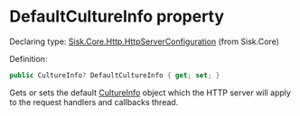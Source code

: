 <!--

Copyrights 2023 Sisk Framework - CypherPotato
Published under MIT license

!!! DO NOT EDIT THIS FILE !!!
This file was generated by a tool in the Sisk package. To edit the information in this documentation,
edit the XML documentation present in the Sisk source code.

-->


# DefaultCultureInfo property

Declaring type: [Sisk.Core.Http.HttpServerConfiguration](/spec/Sisk.Core.Http.HttpServerConfiguration.md) (from Sisk.Core)


Definition:

```cs
public CultureInfo? DefaultCultureInfo { get; set; }
```

Gets or sets the default <a href="https://learn.microsoft.com/en-us/dotnet/api/System.Globalization.CultureInfo">CultureInfo</a> object which the HTTP server will apply to the request handlers and callbacks thread.

